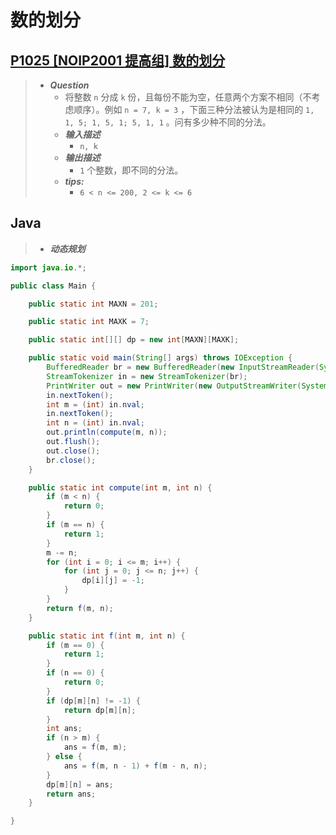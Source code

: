 # 数的划分

## [P1025 [NOIP2001 提高组] 数的划分](https://www.luogu.com.cn/problem/P1025)

> - ***Question***
>   - 将整数 `n` 分成 `k` 份，且每份不能为空，任意两个方案不相同（不考虑顺序）。例如 `n = 7, k = 3` ，下面三种分法被认为是相同的 `1, 1, 5; 1, 5, 1; 5, 1, 1` 。问有多少种不同的分法。
>   - ***输入描述***
>     - `n, k`
>   - ***输出描述***
>     - `1` 个整数，即不同的分法。
>   - ***tips:***
>     - `6 < n <= 200, 2 <= k <= 6`

## Java

> - ***动态规划***

```java
import java.io.*;

public class Main {

    public static int MAXN = 201;

    public static int MAXK = 7;

    public static int[][] dp = new int[MAXN][MAXK];

    public static void main(String[] args) throws IOException {
        BufferedReader br = new BufferedReader(new InputStreamReader(System.in));
        StreamTokenizer in = new StreamTokenizer(br);
        PrintWriter out = new PrintWriter(new OutputStreamWriter(System.out));
        in.nextToken();
        int m = (int) in.nval;
        in.nextToken();
        int n = (int) in.nval;
        out.println(compute(m, n));
        out.flush();
        out.close();
        br.close();
    }

    public static int compute(int m, int n) {
        if (m < n) {
            return 0;
        }
        if (m == n) {
            return 1;
        }
        m -= n;
        for (int i = 0; i <= m; i++) {
            for (int j = 0; j <= n; j++) {
                dp[i][j] = -1;
            }
        }
        return f(m, n);
    }

    public static int f(int m, int n) {
        if (m == 0) {
            return 1;
        }
        if (n == 0) {
            return 0;
        }
        if (dp[m][n] != -1) {
            return dp[m][n];
        }
        int ans;
        if (n > m) {
            ans = f(m, m);
        } else {
            ans = f(m, n - 1) + f(m - n, n);
        }
        dp[m][n] = ans;
        return ans;
    }

}
```
